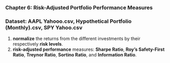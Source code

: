 ### Chapter 6: Risk-Adjusted Portfolio Performance Measures
### Dataset: AAPL Yahooo.csv, Hypothetical Portfolio (Monthly).csv, SPY Yahoo.csv
1. **normalize** the returns from the different investments by their respectively **risk levels**.
2. **risk-adjusted performance** measures: **Sharpe Ratio**, **Roy’s Safety-First Ratio**, **Treynor Ratio**, **Sortino Ratio**, and **Information Ratio**.
